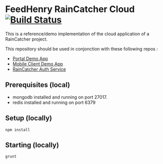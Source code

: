 # FeedHenry RainCatcher Cloud [![Build Status](https://travis-ci.org/feedhenry-raincatcher/raincatcher-demo-cloud.png)](https://travis-ci.org/feedhenry-raincatcher/raincatcher-demo-cloud)

This is a reference/demo implementation of the cloud application of a RainCatcher project.  


This repository should be used in conjonction with these following repos :

- [Portal Demo App](https://github.com/feedhenry-raincatcher/raincatcher-demo-portal)
- [Mobile Client Demo App](https://github.com/feedhenry-raincatcher/raincatcher-demo-mobile)
- [RainCatcher Auth Service](https://github.com/feedhenry-raincatcher/raincatcher-demo-auth)

## Prerequisites (local)

- mongodb installed and running on port 27017.
- redis installed and running on port 6379

## Setup (locally)

`npm install`

## Starting (locally)

`grunt`

